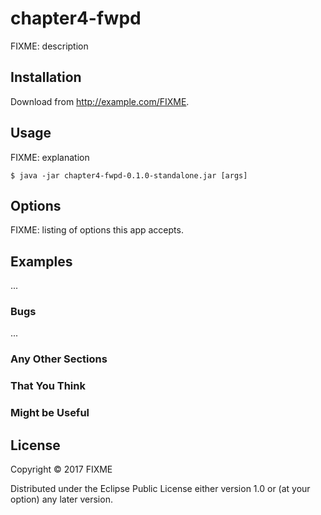 # chapter4-fwpd

FIXME: description

## Installation

Download from http://example.com/FIXME.

## Usage

FIXME: explanation

    $ java -jar chapter4-fwpd-0.1.0-standalone.jar [args]

## Options

FIXME: listing of options this app accepts.

## Examples

...

### Bugs

...

### Any Other Sections
### That You Think
### Might be Useful

## License

Copyright © 2017 FIXME

Distributed under the Eclipse Public License either version 1.0 or (at
your option) any later version.

